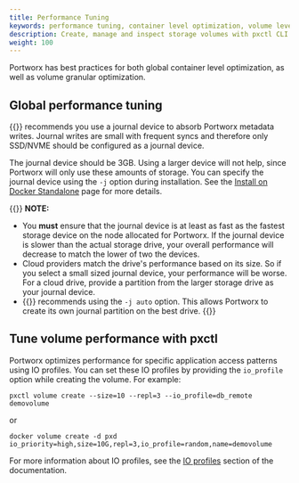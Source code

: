 ```yaml
---
title: Performance Tuning
keywords: performance tuning, container level optimization, volume level optimization, Portworx Enterprise,
description: Create, manage and inspect storage volumes with pxctl CLI. Discover how to use Docker together with Portworx!
weight: 100
---
```


Portworx has best practices for both global container level optimization, as well as volume granular optimization.

## Global performance tuning

{{<companyName>}} recommends you use a journal device to absorb Portworx metadata writes. Journal writes are small with frequent syncs and therefore only SSD/NVME should be configured as a journal device.

The journal device should be 3GB. Using a larger device will not help, since Portworx will only use these amounts of storage. You can specify the journal device using the `-j` option during installation. See the [Install on Docker Standalone](/install-with-other/docker/standalone) page for more details.

{{<info>}}
**NOTE:**

- You **must** ensure that the journal device is at least as fast as the fastest storage device on the node allocated for Portworx. If the journal device is slower than the actual storage drive, your overall performance will decrease to match the lower of two the devices.
- Cloud providers match the drive's performance based on its size. So if you select a small sized journal device, your performance will be worse.  For a cloud drive, provide a partition from the larger storage drive as your journal device.
- {{<companyName>}} recommends using the `-j auto` option. This allows Portworx to create its own journal partition on the best drive.
{{</info>}}

## Tune volume performance with pxctl

Portworx optimizes performance for specific application access patterns using IO profiles. You can set these IO profiles by providing the `io_profile` option while creating the volume. For example:

```text
pxctl volume create --size=10 --repl=3 --io_profile=db_remote demovolume
```

or

```text
docker volume create -d pxd io_priority=high,size=10G,repl=3,io_profile=random,name=demovolume
```

For more information about IO profiles, see the [IO profiles](/concepts/io-profiles) section of the documentation.
